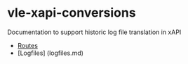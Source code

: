 # vle-xapi-conversions

Documentation to support historic log file translation in xAPI

*  [Routes](moodle/route1.md)
* [Logfiles] (logfiles.md)
